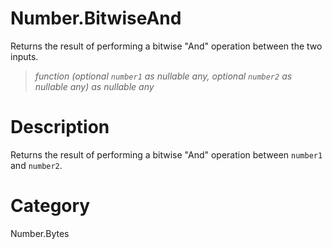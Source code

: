 # Number.BitwiseAnd
Returns the result of performing a bitwise "And" operation between the two inputs.
> _function (optional <code>number1</code> as nullable any, optional <code>number2</code> as nullable any) as nullable any_

# Description 
Returns the result of performing a bitwise "And" operation between <code>number1</code> and <code>number2</code>.
# Category 
Number.Bytes
